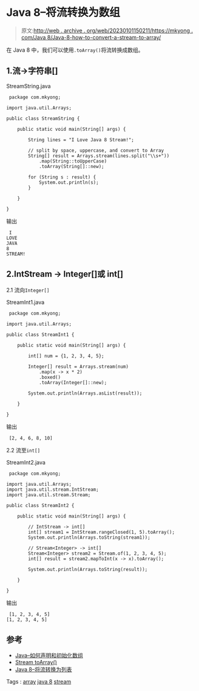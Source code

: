 # Java 8–将流转换为数组

> 原文:[http://web . archive . org/web/20230101150211/https://mkyong . com/Java 8/Java-8-how-to-convert-a-stream-to-array/](http://web.archive.org/web/20230101150211/https://mkyong.com/java8/java-8-how-to-convert-a-stream-to-array/)

在 Java 8 中，我们可以使用`.toArray()`将流转换成数组。

## 1.流->字符串[]

StreamString.java

```
 package com.mkyong;

import java.util.Arrays;

public class StreamString {

    public static void main(String[] args) {

        String lines = "I Love Java 8 Stream!";

        // split by space, uppercase, and convert to Array
        String[] result = Arrays.stream(lines.split("\\s+"))
			.map(String::toUpperCase)
			.toArray(String[]::new);

        for (String s : result) {
            System.out.println(s);
        }

    }

} 
```

输出

```
 I
LOVE
JAVA
8
STREAM! 
```

## 2.IntStream -> Integer[]或 int[]

2.1 流向`Integer[]`

StreamInt1.java

```
 package com.mkyong;

import java.util.Arrays;

public class StreamInt1 {

    public static void main(String[] args) {

        int[] num = {1, 2, 3, 4, 5};

        Integer[] result = Arrays.stream(num)
			.map(x -> x * 2)
			.boxed()
			.toArray(Integer[]::new);

        System.out.println(Arrays.asList(result));

    }

} 
```

输出

```
 [2, 4, 6, 8, 10] 
```

2.2 流至`int[]`

StreamInt2.java

```
 package com.mkyong;

import java.util.Arrays;
import java.util.stream.IntStream;
import java.util.stream.Stream;

public class StreamInt2 {

    public static void main(String[] args) {

        // IntStream -> int[]
        int[] stream1 = IntStream.rangeClosed(1, 5).toArray();
        System.out.println(Arrays.toString(stream1));

        // Stream<Integer> -> int[]
        Stream<Integer> stream2 = Stream.of(1, 2, 3, 4, 5);
        int[] result = stream2.mapToInt(x -> x).toArray();

        System.out.println(Arrays.toString(result));

    }

} 
```

输出

```
 [1, 2, 3, 4, 5]
[1, 2, 3, 4, 5] 
```

## 参考

*   [Java–如何声明和初始化数组](/web/20210814144453/https://mkyong.com/java/java-how-to-declare-and-initialize-an-array/)
*   [Stream toArray()](http://web.archive.org/web/20210814144453/hhttps://docs.oracle.com/javase/8/docs/api/java/util/stream/Stream.html#toArray-java.util.function.IntFunction-)
*   [Java 8–将流转换为列表](/web/20210814144453/https://mkyong.com/java8/java-8-convert-a-stream-to-list/)

Tags : [array](http://web.archive.org/web/20210814144453/https://mkyong.com/tag/array/) [java 8](http://web.archive.org/web/20210814144453/https://mkyong.com/tag/java-8/) [stream](http://web.archive.org/web/20210814144453/https://mkyong.com/tag/stream/)<input type="hidden" id="mkyong-current-postId" value="14974">
